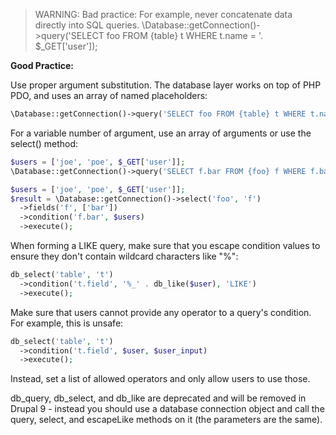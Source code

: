 <!-- note-warning -->
> WARNING: Bad practice:
For example, never concatenate data directly into SQL queries.
\Database::getConnection()-&gt;query('SELECT foo FROM {table} t WHERE t.name = '. $_GET['user']);

**Good Practice:**

Use proper argument substitution. The database layer works on top of PHP PDO, and uses an array of named placeholders:

```php
\Database::getConnection()->query('SELECT foo FROM {table} t WHERE t.name = :name', [':name' => $_GET['user']]);

```

For a variable number of argument, use an array of arguments or use the select() method:

```php
$users = ['joe', 'poe', $_GET['user']];
\Database::getConnection()->query('SELECT f.bar FROM {foo} f WHERE f.bar IN (:users[])',  [':users[]' => $users]);

```

```php
$users = ['joe', 'poe', $_GET['user']];
$result = \Database::getConnection()->select('foo', 'f')
  ->fields('f', ['bar'])
  ->condition('f.bar', $users)
  ->execute();

```

When forming a LIKE query, make sure that you escape condition values to ensure they don't contain wildcard characters like "%":

```php
db_select('table', 't')
  ->condition('t.field', '%_' . db_like($user), 'LIKE')
  ->execute();

```

Make sure that users cannot provide any operator to a query's condition. For example, this is unsafe:

```php
db_select('table', 't')
  ->condition('t.field', $user, $user_input)
  ->execute();

```

Instead, set a list of allowed operators and only allow users to use those.

db\_query, db\_select, and db\_like are deprecated and will be removed in Drupal 9 - instead you should use a database connection object and call the query, select, and escapeLike methods on it (the parameters are the same).